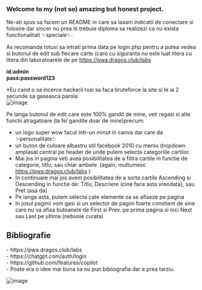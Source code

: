 <h3>Welcome to my (not so) amazing but honest project.</h3>

Ne-ati spus sa facem un README in care sa lasam indicatii de conectare si folosire dar sincer nu prea iti trebuie diploma sa realizezi ca nu exista functionalitati ✨speciale✨.

As recomanda totusi sa intrati prima data pe login.php pentru a putea vedea si butonul de edit sub fiecare carte (care cu siguranta nu este luat litera cu litera din laboratoarele de pe https://pwa.dragos.club/labs <br> 

<b>id:admin <br>
pass:password123</b>

*Eu cand o sa incerce hackerii rusi sa faca bruteforce la site si le ia 2 secunde sa gaseasca parola <br>
![image](https://github.com/user-attachments/assets/3359ea98-3f82-4400-a5ad-9cb0c33182dd)


Pe langa butonul de edit care este 100% gandit de mine, veti regasi si alte functii atragatoare (la fel gandite doar de mine)precum:
 - un logo super wow facut intr-un minut in canva dar care da ✨personalitate✨
 - un buton de culoare albastru stil facebook 2010 cu meniu dropdown amplasat central pe header de unde putem selecta categoriile cartilor.
 - Mai jos in pagina veti avea posibilitatea de a filtra cartile in functie de categorie, titlu, sau chiar ambele. (again, multumesc https://pwa.dragos.club/labs )
 - In continuare mai jos avem posibilitatea de a sorta cartile Ascending si Descending in functie de: Titlu, Descriere (cine face asta vreodata), sau Pret (asa da)
 - Pe langa asta, putem selecta cate elemente sa se afiseze pe pagina
 - In josul paginii vom gasi si un selector de pagini foarte constient de sine care nu va afisa butoanele de First si Prev. pe prima pagina si nici Next sau Last pe ultima (nebunie curata)

<h2>Bibliografie</h2>
- https://pwa.dragos.club/labs <br>
- https://chatgpt.com/auth/login <br>
- https://github.com/features/copilot <br>
- Poate era o idee mai buna sa nu pun bibliografia dar e prea tarziu. <br>

![image](https://github.com/user-attachments/assets/9dc03405-07f1-4df0-85a9-68ab29fdd31a)

